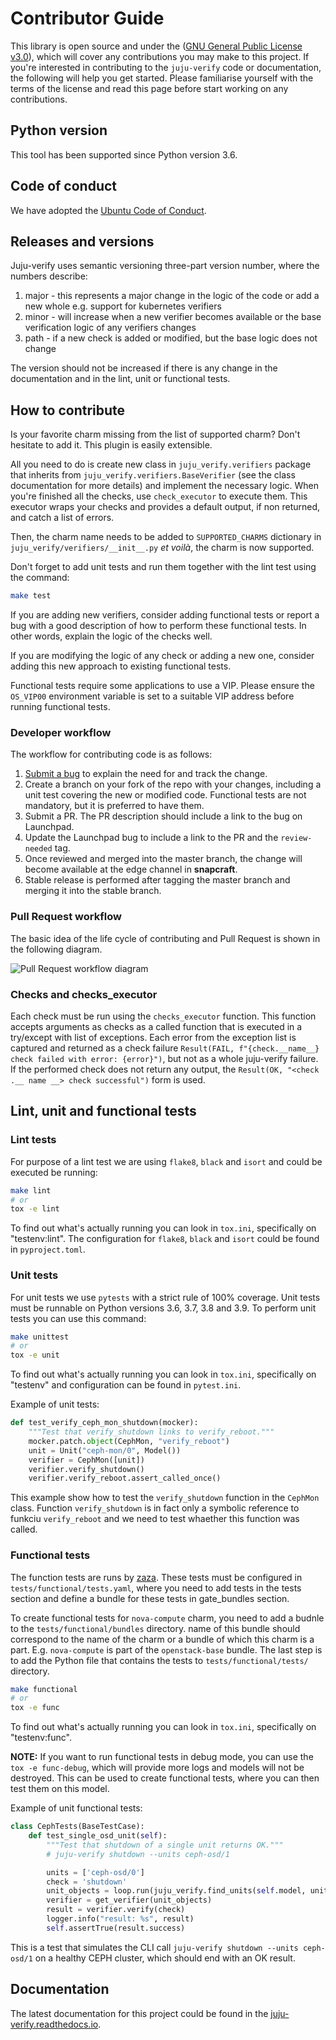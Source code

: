 # Contributor Guide

This library is open source and under the ([GNU General Public License v3.0][LICENSE]),
which will cover any contributions you may make to this project.
If you're interested in contributing to the ``juju-verify`` code or documentation,
the following will help you get started. Please familiarise yourself with the terms of
the license and read this page before start working on any contributions.

## Python version

This tool has been supported since Python version 3.6.

## Code of conduct

We have adopted the [Ubuntu Code of Conduct][COC].

## Releases and versions

Juju-verify uses semantic versioning three-part version number, where the numbers
describe:

1. major - this represents a major change in the logic of the code or add a new whole
           e.g. support for kubernetes verifiers
2. minor - will increase when a new verifier becomes available or the base verification
           logic of any verifiers changes
3. path - if a new check is added or modified, but the base logic does not change

The version should not be increased if there is any change in the documentation and
in the lint, unit or functional tests.

## How to contribute

Is your favorite charm missing from the list of supported charm? Don't hesitate
to add it. This plugin is easily extensible.

All you need to do is create new class in `juju_verify.verifiers` package that
inherits from `juju_verify.verifiers.BaseVerifier` (see the class documentation for
more details) and implement the necessary logic. When you're finished all the checks,
use `check_executor` to execute them. This executor wraps your checks and provides
a default output, if non returned, and catch a list of errors.

Then, the charm name needs to be added to `SUPPORTED_CHARMS` dictionary in
`juju_verify/verifiers/__init__.py` *et voilà*, the charm is now supported.

Don't forget to add unit tests and run them together with the lint test using
the command:

```bash
make test
```
If you are adding new verifiers, consider adding functional tests or report a bug
with a good description of how to perform these functional tests. In other words,
explain the logic of the checks well.

If you are modifying the logic of any check or adding a new one, consider adding this
new approach to existing functional tests.

Functional tests require some applications to use a VIP. Please ensure the `OS_VIP00`
environment variable is set to a suitable VIP address before running functional tests.

### Developer workflow

The workflow for contributing code is as follows:

1. [Submit a bug][bugs] to explain the need for and track the change.
2. Create a branch on your fork of the repo with your changes, including a unit
   test covering the new or modified code. Functional tests are not mandatory, but
   it is preferred to have them.
3. Submit a PR. The PR description should include a link to the bug on Launchpad.
4. Update the Launchpad bug to include a link to the PR and the `review-needed` tag.
5. Once reviewed and merged into the master branch, the change will become available at
   the edge channel in **snapcraft**.
6. Stable release is performed after tagging the master branch and merging it into
   the stable branch.

### Pull Request workflow

The basic idea of the life cycle of contributing and Pull Request is shown in
the following diagram.

![Pull Request workflow diagram](img/pr-workflow.svg)

### Checks and checks_executor

Each check must be run using the `checks_executor` function. This function accepts
arguments as checks as a called function that is executed in a try/except with list
of exceptions. Each error from the exception list is captured and returned as a check
failure `Result(FAIL, f"{check.__name__} check failed with error: {error}")`, but not
as a whole juju-verify failure. If the performed check does not return any output,
the `Result(OK, "<check .__ name __> check successful")` form is used.

## Lint, unit and functional tests

### Lint tests

For purpose of a lint test we are using `flake8`, `black` and `isort` and could be
executed be running:

```bash
make lint
# or
tox -e lint
```

To find out what's actually running you can look in `tox.ini`, specifically on
"testenv:lint". The configuration for `flake8`, `black` and `isort` could be
found in `pyproject.toml`.

### Unit tests

For unit tests we use `pytests` with a strict rule of 100% coverage. Unit tests must
be runnable on Python versions 3.6, 3.7, 3.8 and 3.9. To perform unit tests you can use
this command:

```bash
make unittest
# or
tox -e unit
```

To find out what's actually running you can look in `tox.ini`, specifically on
"testenv" and configuration can be found in `pytest.ini`.

Example of unit tests:

```python
def test_verify_ceph_mon_shutdown(mocker):
    """Test that verify_shutdown links to verify_reboot."""
    mocker.patch.object(CephMon, "verify_reboot")
    unit = Unit("ceph-mon/0", Model())
    verifier = CephMon([unit])
    verifier.verify_shutdown()
    verifier.verify_reboot.assert_called_once()
```

This example show how to test the `verify_shutdown` function in the `CephMon` class.
Function `verify_shutdown` is in fact only a symbolic reference to funkciu
`verify_reboot` and we need to test whaether this function was called.


### Functional tests

The function tests are runs by [zaza][zaza]. These tests must be configured in
`tests/functional/tests.yaml`, where you need to add tests in the tests section
and define a bundle for these tests in gate_bundles section.

To create functional tests for `nova-compute` charm, you need to add a budnle to the
`tests/functional/bundles` directory. name of this bundle should correspond to the name
of the charm or a bundle of which this charm is a part. E.g. `nova-compute` is part of
the `openstack-base` bundle. The last step is to add the Python file that contains the
tests to `tests/functional/tests/` directory.

```bash
make functional
# or
tox -e func
```

To find out what's actually running you can look in `tox.ini`, specifically on
"testenv:func".

**NOTE:** If you want to run functional tests in debug mode, you can use the
`tox -e func-debug`, which will provide more logs and models will not be destroyed.
This can be used to create functional tests, where you can then test them on this model.

Example of unit functional tests:

```python
class CephTests(BaseTestCase):
    def test_single_osd_unit(self):
        """Test that shutdown of a single unit returns OK."""
        # juju-verify shutdown --units ceph-osd/1

        units = ['ceph-osd/0']
        check = 'shutdown'
        unit_objects = loop.run(juju_verify.find_units(self.model, units))
        verifier = get_verifier(unit_objects)
        result = verifier.verify(check)
        logger.info("result: %s", result)
        self.assertTrue(result.success)
```

This is a test that simulates the CLI call `juju-verify shutdown --units ceph-osd/1`
on a healthy CEPH cluster, which should end with an OK result.


## Documentation

The latest documentation for this project could be found in the
[juju-verify.readthedocs.io][readthedocs].


<!-- Links -->
[LICENSE]: https://github.com/canonical/juju-verify/blob/master/LICENSE
[COC]: https://ubuntu.com/community/code-of-conduct
[bugs]: https://bugs.launchpad.net/juju-verify/+filebug
[readthedocs]: https://juju-verify.readthedocs.io/en/latest/index.html
[zaza]: https://zaza.readthedocs.io/en/latest/
